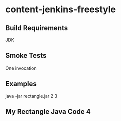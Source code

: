 # content-jenkins-freestyle
## Build Requirements
JDK
## Smoke Tests
One invocation
## Examples
java -jar rectangle.jar 2 3
## My Rectangle Java Code 4
